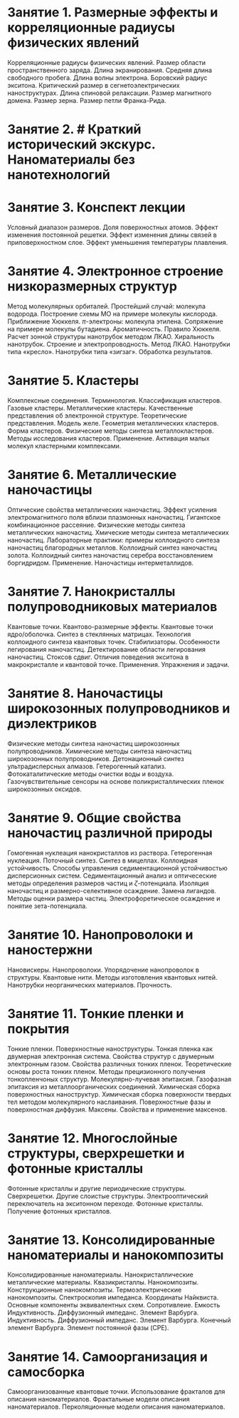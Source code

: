 # Занятие 1. Размерные эффекты и корреляционные радиусы физических явлений
Корреляционные радиусы физических явлений.
Размер области пространственного заряда.
Длина экранирования.
Средняя длина свободного пробега.
Длина волны электрона.
Боровский радиус экситона.
Критический размер в сегнетоэлектрических наноструктурах.
Длина спиновой релаксации.
Размер магнитного домена.
Размер зерна.
Размер петли Франка-Рида.

# Занятие 2. # Краткий исторический экскурс. Наноматериалы без нанотехнологий

# Занятие 3. Конспект лекции
Условный диапазон размеров.
Доля поверхностных атомов.
Эффект изменения постоянной решетки.
Эффект изменения длины связей в приповерхностном слое.
Эффект уменьшения температуры плавления.

# Занятие 4. Электронное строение низкоразмерных структур
Метод молекулярных орбиталей.
Простейший случай: молекула водорода.
Построение схемы МО на примере молекулы кислорода.
Приближение Хюккеля.
$\pi$-электроны: молекула этилена.
Сопряжение на примере молекулы бутадиена.
Ароматичность. Правило Хюккеля.
Расчет зонной структуры нанотрубок методом ЛКАО.
Хиральность нанотрубок.
Строение и электропроводность.
Метод ЛКАО.
Нанотрубки типа «кресло».
Нанотрубки типа «зигзаг».
Обработка результатов.

# Занятие 5. Кластеры
Комплексные соединения.
Терминология.
Классификация кластеров.
Газовые кластеры.
Металлические кластеры.
Качественные представления об электронной структуре.
Теоретические представления. Модель желе.
Геометрия металлических кластеров.
Форма кластеров.
Физические методы синтеза металлокластеров.
Методы исследования кластеров.
Применение.
Активация малых молекул кластерными комплексами.

# Занятие 6. Металлические наночастицы
Оптические свойства металлических наночастиц.
Эффект усиления электромагнитного поля вблизи плазмонных наночастиц.
Гигантское комбинационное рассеяние.
Физические методы синтеза металлических наночастиц.
Хмические методы синтеза металлических наночастиц.
Лабораторные практики: примеры коллоидного синтеза наночастиц благородных металлов.
Коллоидный синтез наночастиц золота.
Коллоидный синтез наночастиц серебра восстановлением боргидридом.
Применение.
Наночастицы интерметаллидов.

# Занятие 7. Нанокристаллы полупроводниковых материалов
Квантовые точки.
Квантово-размерные эффекты.
Квантовые точки ядро/оболочка.
Синтез в стеклянных матрицах.
Технология коллоидного синтеза квантовых точек.
Стабилизаторы.
Особенности легирования наночастиц.
Детектирование области легирования наночастиц.
Стоксов сдвиг.
Отличия поведения экситона в макрокристалле и квантовой точке.
Применения.
Упражнения и задачи.

# Занятие 8. Наночастицы широкозонных полупроводников и диэлектриков
Физические методы синтеза наночастиц широкозонных полупроводников.
Химические методы синтеза наночастиц широкозонных полупроводников.
Детонационный синтез ультрадисперсных алмазов.
Гетерогенный катализ.
Фотокаталитические методы очистки воды и воздуха.
Газочувствительные сенсоры на основе поликристаллических пленок широкозонных оксидов.

# Занятие 9. Общие свойства наночастиц различной природы
Гомогенная нуклеация нанокристаллов из раствора.
Гетерогенная нуклеация.
Поточный синтез.
Синтез в мицеллах.
Коллоидная устойчивость.
Способы управления седиментационной устойчивостью дисперсионных систем. Седиментационный анализ и оптичесеские методы определения размеров частиц и $\zeta$-потенциала.
Изоляция наночастиц и размерно-селективное осаждение.
Замена лигандов.
Методы оценки размера частиц.
Электрофоретическое осаждение и понятие зета-потенциала.

# Занятие 10. Нанопроволоки и наностержни
Нановискеры.
Нанопроволоки.
Упорядочение нанопроволок в структуры.
Квантовые нити.
Методы изготовления квантовых нитей.
Нанотрубки неорганических материалов.
Прочность.

# Занятие 11. Тонкие пленки и покрытия
Тонкие пленки.
Поверхностные наноструктуры.
Тонкая пленка как двумерная электронная система.
Свойства структур с двумерным электронным газом.
Свойства различных тонких пленок.
Теоретические основы роста тонких пленок.
Методы прецизионного получения тонкопленчоных структур.
Молекулярно-лучевая эпитаксия.
Газофазная эпитаксия из металлоорганических соединений.
Химическая сборка поверхностных наноструктур.
Химическая сборка поверхности твердых тел методом молекулярного наслаивания.
Поверхностные фазы и поверхностная диффузия.
Максены.
Свойства и применение максенов.

# Занятие 12. Многослойные структуры, сверхрешетки и фотонные кристаллы
Фотонные кристаллы и другие периодические структуры.
Сверхрешетки.
Другие слоистые структуры.
Электрооптический переключатель на экситонном переходе.
Фотонные кристаллы.
Получение фотонных кристаллов.

# Занятие 13. Консолидированные наноматериалы и нанокомпозиты
Консолидированные наноматериалы.
Нанокристаллические металлические материалы.
Квазикристаллы.
Нанокомпозиты.
Конструкционные нанокомпозиты.
Термоэлектрические нанокомпозиты.
Спектроскопия импеданса.
Координаты Найквиста.
Основные компоненты эквивалентных схем.
Сопротивлеие.
Емкость Индуктивность.
Диффузионный импеданс.
Элемент Варбурга.
Индуктивность.
Диффузионный импеданс.
Элемент Варбурга.
Конечный элемент Варбурга.
Элемент постоянной фазы (CPE).

# Занятие 14. Самоорганизация и самосборка
Самоорганизованные квантовые точки.
Использование фракталов для описания наноматериалов.
Фрактальные модели описания наноматериалов.
Перколяционные модели описания наноматериалов.

